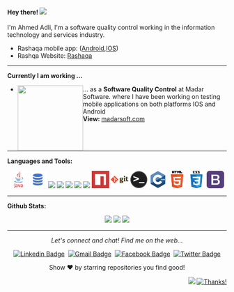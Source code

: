 <h4> Hey there! <img src="https://raw.githubusercontent.com/verma-anushka/verma-anushka/master/gifs/wave.gif" width="30px"></h4>

I'm Ahmed Adli, I'm a software quality control working in the information technology and services industry.
- Rashaqa mobile app: ([Android](https://play.google.com/store/apps/details?id=com.madarsoft.fitness),[IOS](https://apps.apple.com/us/app/%D8%B1%D8%B4%D8%A7%D9%82%D8%A9-%D9%86%D9%85%D8%B4%D9%89-%D8%B5%D8%AD/id1343105318?ls=1))
- Rashqa Website: [Rashaqa](https://rashaqa.net/)

---

**Currently I am working ...**

- <div>
    <img width="150" height="150" align='left' src="https://user-images.githubusercontent.com/9745100/194962357-cfadbd8e-6693-4e9c-8aed-40ec61ca3989.jpg">
    ... as a <strong>Software Quality Control</strong> at Madar Software. where I have been working on testing mobile applications on both platforms IOS and Android
    <br />
    <strong>View: </strong> <a href="Madar SoftWare" >madarsoft.com</a> 
    <br /> 
    <br /> 
    <br /> 
    <br /> 
  </div>
 
---

**Languages and Tools:**

<p align="center">

  <div align="center">
    
  <code><img height="40" src="https://raw.githubusercontent.com/devicons/devicon/master/icons/java/java-original-wordmark.svg"></code>
  <code><img height="40" src="https://raw.githubusercontent.com/github/explore/80688e429a7d4ef2fca1e82350fe8e3517d3494d/topics/sql/sql.png"></code> 
  <code><img height="40" src="https://user-images.githubusercontent.com/9745100/194969977-3347dfad-9163-4907-b2bb-ffa945ff6bc3.png"></code> 
  <code><img height="40" src="https://user-images.githubusercontent.com/9745100/194969979-5631326f-255a-4476-b5ee-614a7ed8beb6.png"></code>
  <code><img height="40" src="https://user-images.githubusercontent.com/9745100/194969967-bd91e8a7-c8aa-4d81-b372-0d805e89158b.png"></code>
  <code><img height="40" src="https://user-images.githubusercontent.com/9745100/194969970-e422343e-e91f-4cf9-8f30-ed1ef9f8ae76.png"></code>
  <code><img height="40" src="https://user-images.githubusercontent.com/9745100/194969975-9b20722f-5239-46e9-8d7c-cdc2f0b0efba.png"></code>
  <code><img height="40" src="https://raw.githubusercontent.com/github/explore/80688e429a7d4ef2fca1e82350fe8e3517d3494d/topics/npm/npm.png"></code> 
  <code><img height="40" src="https://raw.githubusercontent.com/github/explore/80688e429a7d4ef2fca1e82350fe8e3517d3494d/topics/git/git.png"></code> 
  <code><img height="40" src="https://raw.githubusercontent.com/github/explore/80688e429a7d4ef2fca1e82350fe8e3517d3494d/topics/terminal/terminal.png"></code>
  <code><img height="40" src="https://raw.githubusercontent.com/github/explore/80688e429a7d4ef2fca1e82350fe8e3517d3494d/topics/cpp/cpp.png"></code> 
  <code><img height="40" src="https://raw.githubusercontent.com/github/explore/80688e429a7d4ef2fca1e82350fe8e3517d3494d/topics/html/html.png"></code> 
  <code><img height="40" src="https://raw.githubusercontent.com/github/explore/80688e429a7d4ef2fca1e82350fe8e3517d3494d/topics/css/css.png"></code> 
  <code><img height="40" src="https://raw.githubusercontent.com/github/explore/80688e429a7d4ef2fca1e82350fe8e3517d3494d/topics/bootstrap/bootstrap.png"></code> 
 
  </div>
  </p>

---

**Github Stats:**

<p align="center">
  
  <img src="https://github-readme-stats.vercel.app/api?username=AhmedAdli&hide=stars&show_icons=true&theme=dracula&line_height=32">
  <img src="https://github-readme-stats.vercel.app/api/top-langs/?username=AhmedAdli&count_private=true&theme=dracula">
  <img  src="https://github-readme-streak-stats.herokuapp.com/?user=AhmedAdli&theme=dark">

</p>


<p></p>

</p>

---

<div align="center">
  
  <i>Let's connect and chat! Find me on the web...</i>
  <br />
  
  [![Linkedin Badge](https://img.shields.io/badge/-AhmedAdli-blue?style=flat-square&logo=Linkedin&logoColor=white&link=https://www.linkedin.com/in/ahmed3dli)](https://www.linkedin.com/in/ahmed3dli/)&nbsp;
  [![Gmail Badge](https://img.shields.io/badge/-Abdelbaki70-c14438?style=flat-square&logo=Gmail&logoColor=white&link=mailto:abdelbaki70@gmail.com)](mailto:abdelbaki70@gmail.com)&nbsp; 
  [![Facebook Badge](https://img.shields.io/badge/-AhmedAdli-036be4?style=flat-square&logo=Facebook&logoColor=white&link=https://web.facebook.com/ahmed3dli)](https://web.facebook.com/ahmed3dli)&nbsp;
  [![Twitter Badge](https://img.shields.io/badge/-@Ahmed3dli-1ca0f1?style=flat-square&labelColor=1ca0f1&logo=twitter&logoColor=white&link=https://twitter.com/Ahmed3dliii)](https://twitter.com/Ahmed3dli) 

<p align="center">
    Show ❤️ by starring repositories you find good! 
    <br />
  </p>
</div>

<div align="right">
  
![](https://komarev.com/ghpvc/?username=AhmedAdli&color=brightgreen)
[![Thanks!](https://img.shields.io/badge/Thanks%20for%20visiting-!-1EAEDB.svg)](https://AhmedAdli.github.io/AhmedAdli/)

</div>
